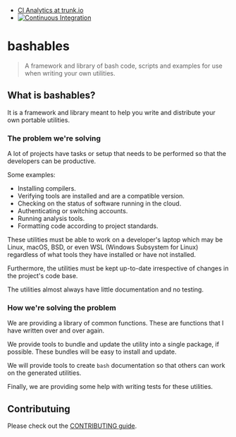 -   [CI Analytics at trunk.io](https://app.trunk.io/docwhat-github/docwhat/bashables/ci-analytics)
-   [![Continuous Integration](https://github.com/docwhat/bashables/actions/workflows/ci.yaml/badge.svg)](https://github.com/docwhat/bashables/actions/workflows/ci.yaml)

# bashables

> A framework and library of bash code, scripts and examples for use when writing your own utilities.

## What is bashables?

It is a framework and library meant to help you write and distribute your own portable utilities.

### The problem we're solving

A lot of projects have tasks or setup that needs to be performed so that the developers can be productive.

Some examples:

-   Installing compilers.
-   Verifying tools are installed and are a compatible version.
-   Checking on the status of software running in the cloud.
-   Authenticating or switching accounts.
-   Running analysis tools.
-   Formatting code according to project standards.

These utilities must be able to work on a developer's laptop which may be Linux, macOS, BSD, or even WSL (Windows Subsystem for Linux) regardless of what tools they have installed or have not installed.

Furthermore, the utilities must be kept up-to-date irrespective of changes in the project's code base.

The utilities almost always have little documentation and no testing.

### How we're solving the problem

We are providing a library of common functions. These are functions that I have written over and over again.

We provide tools to bundle and update the utility into a single package, if possible. These bundles will be easy to install and update.

We will provide tools to create `bash` documentation so that others can work on the generated utilities.

Finally, we are providing some help with writing tests for these utilities.

## Contributuing

Please check out the [CONTRIBUTING guide](CONTRIBUTING.md).
